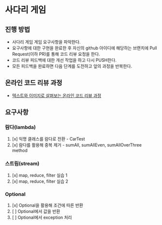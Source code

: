 # 사다리 게임

## 진행 방법

* 사다리 게임 게임 요구사항을 파악한다.
* 요구사항에 대한 구현을 완료한 후 자신의 github 아이디에 해당하는 브랜치에 Pull Request(이하 PR)를 통해 코드 리뷰 요청을 한다.
* 코드 리뷰 피드백에 대한 개선 작업을 하고 다시 PUSH한다.
* 모든 피드백을 완료하면 다음 단계를 도전하고 앞의 과정을 반복한다.

## 온라인 코드 리뷰 과정

* [텍스트와 이미지로 살펴보는 온라인 코드 리뷰 과정](https://github.com/nextstep-step/nextstep-docs/tree/master/codereview)

## 요구사항

### 람다(lambda)

1. [x] 익명 클래스를 람다로 전환 - CarTest
2. [x] 람다를 활용해 중복 제거 - sumAll, sumAllEven, sumAllOverThree method

### 스트림(stream)

1. [x] map, reduce, filter 실습 1
2. [x] map, reduce, filter 실습 2

### Optional

1. [x] Optional을 활용해 조건에 따른 반환
2. [ ] Optional에서 값을 반환
3. [ ] Optional에서 exception 처리


